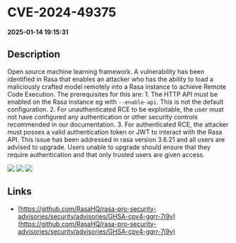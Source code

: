 # CVE-2024-49375

**2025-01-14 19:15:31**

## Description
Open source machine learning framework. A vulnerability has been identified in Rasa that enables an attacker who has the ability to load a maliciously crafted model remotely into a Rasa instance to achieve Remote Code Execution. The prerequisites for this are: 1. The HTTP API must be enabled on the Rasa instance eg with `--enable-api`. This is not the default configuration. 2. For unauthenticated RCE to be exploitable, the user must not have configured any authentication or other security controls recommended in our documentation. 3. For authenticated RCE, the attacker must posses a valid authentication token or JWT to interact with the Rasa API. This issue has been addressed in rasa version 3.6.21 and all users are advised to upgrade. Users unable to upgrade should ensure that they require authentication and that only trusted users are given access.

![](https://img.shields.io/static/v1?label=Score&message=9.0&color=red)
![](https://img.shields.io/static/v1?label=Severity&message=CRITICAL&color=red)
![](https://img.shields.io/static/v1?label=CWE&message=RCE&color=green)

## Links
- [https://github.com/RasaHQ/rasa-pro-security-advisories/security/advisories/GHSA-cpv4-ggrr-7j9v](https://github.com/RasaHQ/rasa-pro-security-advisories/security/advisories/GHSA-cpv4-ggrr-7j9v)
